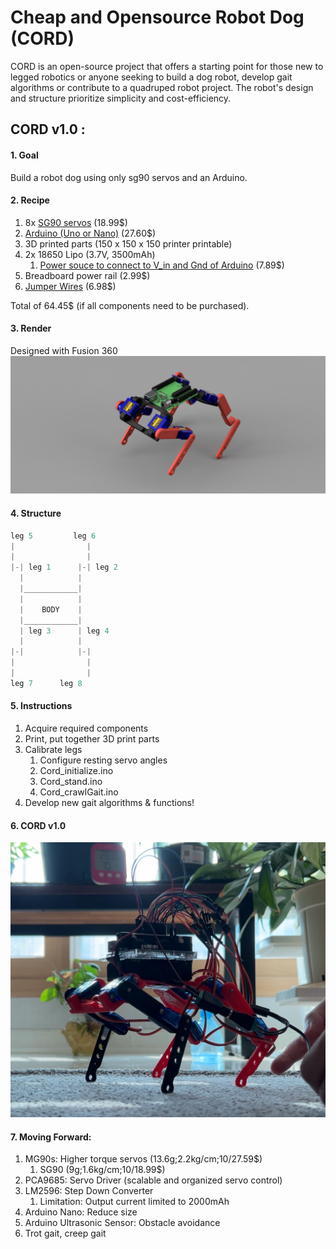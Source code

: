 # Cheap and Opensource Robot Dog (CORD)
CORD is an open-source project that offers a starting point for those new to legged robotics or anyone seeking to build a dog robot, develop gait algorithms or contribute to a quadruped robot project. The robot's design and structure prioritize simplicity and cost-efficiency.

## CORD v1.0 :
#### 1. Goal
Build a robot dog using only sg90 servos and an Arduino.

#### 2. Recipe
1. 8x [SG90 servos](https://www.amazon.com/Smraza-Helicopter-Airplane-Control-Arduino/dp/B07L2SF3R4/ref=sr_1_1_sspa?crid=1PE3XILS3M9B&dib=eyJ2IjoiMSJ9.POZxW8ictf28-1c0EFTfUtpz8IcpNw1Sy3NcRG-ruBAZ9OKsCimJ7i5o4Q5w--1pvbv73DKO57bRwRfqzpCIDTiJbP0ivyg7DkDdjCtxIBtcm2MTgNSnNiNYF8C1nWYxx12TwiHEoHYc4JUzbP4gvZhIwxNJiRBoq2MjNZcguNFbrQsSIPGFBAIMGlwLmJRW4Be7_jBfOvlLpm7oEbcjD2Rx-DjYIOznwFK3HIahF4ispuOLVAOnIOw2tLeG9fbk-hSOWRRRzl8IgCKdrA48eMhoXgH7KPsex3aG6aAifqY.bLNI5LhYje-RU6tJEZvuxHtTCTlQCtV0XCbq0BsOuBg&dib_tag=se&keywords=sg90&qid=1723649254&sprefix=sg%2Caps%2C275&sr=8-1-spons&sp_csd=d2lkZ2V0TmFtZT1zcF9hdGY&psc=1) (18.99\$)
2. [Arduino (Uno or Nano)](https://www.amazon.com/Arduino-A000066-ARDUINO-UNO-R3/dp/B008GRTSV6/ref=sr_1_1?crid=3PGEJG7FN2A6Z&dib=eyJ2IjoiMSJ9.MazmhFfn-DF8W5oyX_S-tH7qkt_WuogERq_8M3-FTf7RaTJjfJhh9u9oYVUHTxDJyyZbgTGmcQkdD3h3ZpwrtwF9uyXZqSuCW8xBV72lPmcGZQkJIiuOVFT4vDbqNrA-5MOeoZsrmDq0B9xtuvYWAYiFEojMZHmpjIJDrmbjINW3qmSDGv023gOVYyJ6AxGBnVSLlqdyYvt6LauxN_SUZPn6Jvv0b2WFyRpugylfe3I.Z3fFH2tAkQ-9yHqP-wAzc2tg5cZaj5NSC36MGKt2DpY&dib_tag=se&keywords=arduino+uno&qid=1723649430&sprefix=arduino+u%2Caps%2C250&sr=8-1) (27.60\$)
3. 3D printed parts (150 x 150 x 150 printer printable)
4. 2x 18650 Lipo (3.7V, 3500mAh)
   1. [Power souce to connect to V_in and Gnd of Arduino](https://www.amazon.com/inShareplus-Mounted-Switching-Connector-Adapter/dp/B01GD4ZQRS/ref=sr_1_7_sspa?crid=3BGOGBHQVRDJV&dib=eyJ2IjoiMSJ9.AIBT0pk4R1eZvXjoD2HvpiLNlcnMKRU9YcNGEsQmq2fcyBYUVjJ_Z1gAN9UkauVIVtdVE4n7D3-FRjKuLPUbRMlPhDBmFapRl8UaMe66RLUNNJ9QR4Mwnj1GIm86MoWGkM7r57tCw3A7Ov0P6j3NIfOnSNW-zkEtC7gJlTni0Vdp4vbw_6F_uViqUNOwm2JXWJCVnrTOWlDqIOQ4Ojcrf-voun1hHuARIVO01V28xoE.sy1hTE_1Na3GWeG_GirDURffGfb6iSWVthNkajmgwzs&dib_tag=se&keywords=dc+power+supply&qid=1723649680&sprefix=dc+power+supp%2Caps%2C246&sr=8-7-spons&sp_csd=d2lkZ2V0TmFtZT1zcF9tdGY&psc=1) (7.89\$)
5. Breadboard power rail (2.99\$)
6. [Jumper Wires](https://www.amazon.com/Elegoo-EL-CP-004-Multicolored-Breadboard-arduino/dp/B01EV70C78/ref=sr_1_3?crid=1NLDEEH223U9P&dib=eyJ2IjoiMSJ9.3RCqBV5uANqz97h11oobg3tY4BPPlWKXqjmdxW0aLzd--QTMRK1h-k_SsePr6iXGqGMxWNQtgLShE82wiG7qbFkTYLHSbFlUf0J8w7j4PyEJKfKHZiSxrvOx0sDJCBcy5bC0PVvRYSZ7sJm_vGpH3pS-9qQGJ67i3lPWU1tjzVur6RL_VUzRHkkIUgtfXMlEFgf0gEgzEp5cgsHGE_AXHy3tikhRv3i53BYMbl4OnRA.IzroPB2JqLl3angYSkSRwMQLu7A6ztbHaNJph4F7pTE&dib_tag=se&keywords=arduino%2Bwires&qid=1723649511&sprefix=arduino%2Bwi%2Caps%2C248&sr=8-3&th=1) (6.98\$)

Total of 64.45\$ (if all components need to be purchased).

#### 3. Render
Designed with Fusion 360
![alt text](Renders/CORD_render.png)
<!-- ![alt text](Renders/CORD.jpg) -->


#### 4. Structure

```cpp
leg 5         leg 6
|                |
|                |
|-| leg 1      |-| leg 2
  |            |
  |____________|
  |            |
  |    BODY    |
  |____________|
  | leg 3      | leg 4
  |            |
|-|            |-| 
|                |
|                |
leg 7      leg 8
```

#### 5. Instructions
1. Acquire required components
2. Print, put together 3D print parts
3. Calibrate legs
   1. Configure resting servo angles
   2. Cord_initialize.ino
   3. Cord_stand.ino
   4. Cord_crawlGait.ino
4. Develop new gait algorithms & functions!

#### 6. CORD v1.0
![alt text](Renders/CORD_real.jpg)

#### 7. Moving Forward:
1. MG90s: Higher torque servos (13.6g;2.2kg/cm;10/27.59\$)
   1. SG90 (9g;1.6kg/cm;10/18.99\$)
2. PCA9685: Servo Driver (scalable and organized servo control)
3. LM2596: Step Down Converter 
   1. Limitation: Output current limited to 2000mAh
4. Arduino Nano: Reduce size 
5. Arduino Ultrasonic Sensor: Obstacle avoidance
6. Trot gait, creep gait